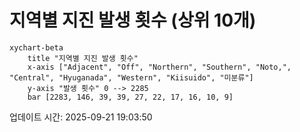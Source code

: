 # 지역별 지진 발생 횟수 (상위 10개)

```mermaid
xychart-beta
    title "지역별 지진 발생 횟수"
    x-axis ["Adjacent", "Off", "Northern", "Southern", "Noto,", "Central", "Hyuganada", "Western", "Kiisuido", "미분류"]
    y-axis "발생 횟수" 0 --> 2285
    bar [2283, 146, 39, 39, 27, 22, 17, 16, 10, 9]
```

업데이트 시간: 2025-09-21 19:03:50
